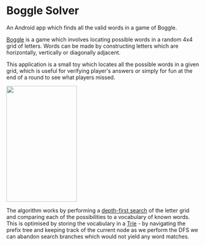 # Boggle Solver

An Android app which finds all the valid words in a game of Boggle.

[Boggle](https://en.wikipedia.org/wiki/Boggle) is a game which involves locating possible words in a random 4x4 grid of letters.  Words can be made by constructing letters which are horizontally, vertically or diagonally adjacent.  

This application is a small toy which locates all the possible words in a given grid, which is useful for verifying player's answers or simply for fun at the end of a round to see what players missed.

<img src="https://github.com/neilharvey/boggle-solver/blob/master/Screenshot.png" height="303" width="184"/>

The algorithm works by performing a [depth-first search](https://en.wikipedia.org/wiki/Depth-first_search) of the letter grid and comparing each of the possibilities to a vocabulary of known words.  This is optimised by storing the vocabulary in a [Trie](https://en.wikipedia.org/wiki/Trie) - by navigating the prefix tree and keeping track of the current node as we perform the DFS we can abandon search branches which would not yield any word matches.

